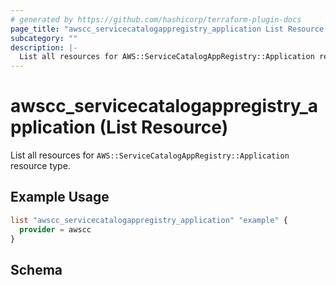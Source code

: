 ```yaml
---
# generated by https://github.com/hashicorp/terraform-plugin-docs
page_title: "awscc_servicecatalogappregistry_application List Resource - terraform-provider-awscc"
subcategory: ""
description: |-
  List all resources for AWS::ServiceCatalogAppRegistry::Application resource type.
---
```


# awscc_servicecatalogappregistry_application (List Resource)

List all resources for `AWS::ServiceCatalogAppRegistry::Application` resource type.

## Example Usage

```terraform
list "awscc_servicecatalogappregistry_application" "example" {
  provider = awscc
}
```

<!-- schema generated by tfplugindocs -->
## Schema
